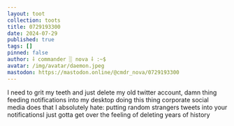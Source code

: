 ```yaml
---
layout: toot
collection: toots
title: 0729193300
date: 2024-07-29
published: true
tags: []
pinned: false
author: ⸸ commander ░ nova ⸸ :~$
avatar: /img/avatar/daemon.jpeg
mastodon: https://mastodon.online/@cmdr_nova/0729193300
---
```


I need to grit my teeth and just delete my old twitter account, damn thing feeding notifications into my desktop doing this thing corporate social media does that I absolutely hate: putting random strangers tweets into your notificationsI just gotta get over the feeling of deleting years of history
